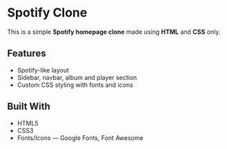 #  Spotify Clone

This is a simple **Spotify homepage clone** made using **HTML** and **CSS** only.


##  Features

* Spotify-like layout
* Sidebar, navbar, album and player section
* Custom CSS styling with fonts and icons

##  Built With

* HTML5
* CSS3
* Fonts/Icons — Google Fonts, Font Awesome 
